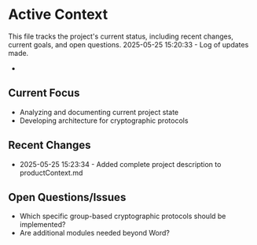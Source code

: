 # Active Context

This file tracks the project's current status, including recent changes, current goals, and open questions.
2025-05-25 15:20:33 - Log of updates made.

*

## Current Focus

* Analyzing and documenting current project state
* Developing architecture for cryptographic protocols

## Recent Changes

* 2025-05-25 15:23:34 - Added complete project description to productContext.md

## Open Questions/Issues

* Which specific group-based cryptographic protocols should be implemented?
* Are additional modules needed beyond Word?